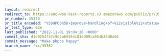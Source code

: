```yaml
---
layout: redirect
redirect_to: https://a8c-woo-test-reports.s3.amazonaws.com/public/pr/35370/e2e/index.html
pr_number: 35370
pr_title_encoded: "%5BHPOS%5D+Improve+handling+of+%22visible%22+statuses+in+orders+list"
pr_test_type: e2e
last_published: "2022-11-01 19:04:26 +0000"
commit_sha: d1d0254f47c9d2ab936dc81ed09ca964b36d0a04
commit_message: "Make phpcs happy"
branch_name: fix/35362
---
```


